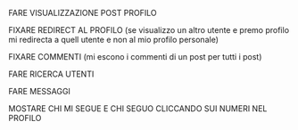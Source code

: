 FARE VISUALIZZAZIONE POST PROFILO

FIXARE REDIRECT AL PROFILO (se visualizzo un altro utente e premo profilo mi redirecta a quell utente e non al mio profilo personale)

FIXARE COMMENTI (mi escono i commenti di un post per tutti i post)

FARE RICERCA UTENTI

FARE MESSAGGI

MOSTARE CHI MI SEGUE E CHI SEGUO CLICCANDO SUI NUMERI NEL PROFILO